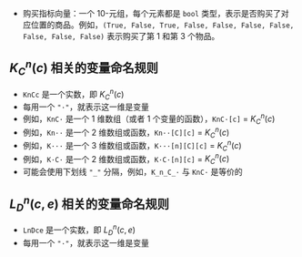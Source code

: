 - 购买指标向量：一个 10-元组，每个元素都是 `bool` 类型，表示是否购买了对应位置的商品。例如，`(True, False, True, False, False, False, False, False, False, False)` 表示购买了第 1 和第 3 个物品。

## $K_C^n(c)$ 相关的变量命名规则
- `KnCc` 是一个实数，即 $K_C^n(c)$
- 每用一个 `"·"`，就表示这一维是变量
- 例如，`KnC·` 是一个 1 维数组（或者 1 个变量的函数），`KnC·[c]` = $K_C^n(c)$
- 例如，`Kn··` 是一个 2 维数组或函数，`Kn··[C][c]` = $K_C^n(c)$
- 例如，`K···` 是一个 3 维数组或函数，`K···[n][C][c]` = $K_C^n(c)$
- 例如，`K·C·` 是一个 2 维数组或函数，`K·C·[n][c]` = $K_C^n(c)$
- 可能会使用下划线 `"_"` 分隔，例如，`K_n_C_·` 与 `KnC·` 是等价的

## $L_D^n(c, e)$ 相关的变量命名规则
- `LnDce` 是一个实数，即 $L_D^n(c, e)$
- 每用一个 `"·"`，就表示这一维是变量

